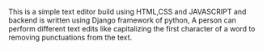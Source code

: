 This is a simple text editor build using HTML,CSS and JAVASCRIPT and backend is written using Django framework of python, A person can perform different text edits like capitalizing the first character of a word to removing punctuations from the text. 
